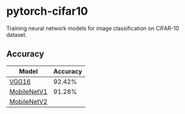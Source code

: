 # pytorch-cifar10
Training neural network models for image classification on CIFAR-10 dataset.

## Accuracy

|   Model   | Accuracy |
|-----------|----------|
|[VGG16](model_details/vgg16_details.md)      |  92.42%  |
|[MobileNetV1](model_details/mobilenetv1_details.md)|  91.28%  |
|[MobileNetV2](model_details/mobilenetv2_details.md)|          |